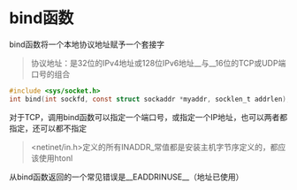 # bind函数

bind函数将一个本地协议地址赋予一个套接字

> 协议地址：是32位的IPv4地址或128位IPv6地址__与__16位的TCP或UDP端口号的组合

```c
#include <sys/socket.h>
int bind(int sockfd, const struct sockaddr *myaddr, socklen_t addrlen);//成0错-1
```

对于TCP，调用bind函数可以指定一个端口号，或指定一个IP地址，也可以两者都指定，还可以都不指定

> <netinet/in.h>定义的所有INADDR_常值都是安装主机字节序定义的，都应该使用htonl

从bind函数返回的一个常见错误是__EADDRINUSE__（地址已使用）